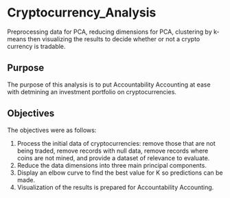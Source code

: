 
# Cryptocurrency_Analysis

Preprocessing data for PCA, reducing dimensions for PCA, clustering by k-means then visualizing the results to decide whether or not a crypto currency is tradable.

## Purpose

The purpose of this analysis is to put Accountability Accounting at ease with detmining an investment portfolio on cryptocurrencies.

## Objectives

The objectives were as follows:

1. Process the initial data of cryptocurrencies: remove those that are not being traded, remove records with null data, remove records where coins are not mined, and provide a dataset of relevance to evaluate.
2. Reduce the data dimensions into three main principal components.
3. Display an elbow curve to find the best value for K so predictions can be made.
4. Visualization of the results is prepared for Accountability Accounting.

